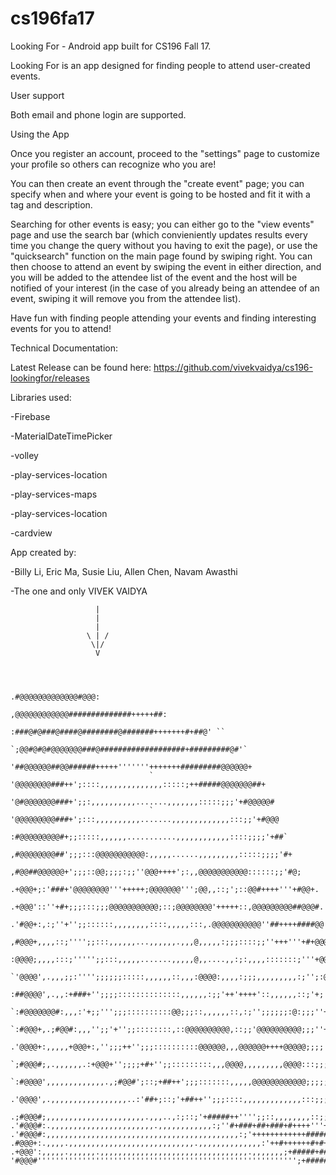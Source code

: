 # cs196fa17

Looking For - Android app built for CS196 Fall 17. 

  Looking For is an app designed for finding people to attend user-created events.
  
User support

  Both email and phone login are supported.
  
Using the App

  Once you register an account, proceed to the "settings" page to customize your profile so others can recognize who you are!
  
  You can then create an event through the "create event" page; you can specify when and where your event is going to be hosted and fit it with a tag and description.
  
  Searching for other events is easy; you can either go to the "view events" page and use the search bar (which convieniently updates results every time you change the query without you having to exit the page), or use the "quicksearch" function on the main page found by swiping right. You can then choose to attend an event by swiping the event in either direction, and you will be added to the attendee list of the event and the host will be notified of your interest (in the case of you already being an attendee of an event, swiping it will remove you from the attendee list).
  
  Have fun with finding people attending your events and finding interesting events for you to attend!
  
Technical Documentation:

Latest Release can be found here:
https://github.com/vivekvaidya/cs196-lookingfor/releases

Libraries used:

-Firebase

-MaterialDateTimePicker

-volley

-play-services-location

-play-services-maps

-play-services-location

-cardview

App created by:

-Billy Li, Eric Ma, Susie Liu, Allen Chen, Navam Awasthi

-The one and only VIVEK VAIDYA

                       |
                       |
                       |
                     \ | /
                      \|/
                       V


                                                            
                                                         .#@@@@@@@@@@@@@#@@@:  
                                                 ,@@@@@@@@@@@@##############+++++##:      
                                            :###@#@###@####@########@#######+++++++#+##@' ``         
                                        `;@@#@#@#@@@@@@@###@###################+#########@#'`      
                                       '##@@@@@@##@@######+++++'''''''+++++++#########@@@@@@+       
                                   `  '@@@@@@@@###++';::::,,,,,,,,,,,,,,:::::;++#####@@@@@@@##+     
                                     '@#@@@@@@@###+';;:,,,,,,,,,,.......,,,,,,,:::::;;;'+#@@@@@#     
                                   ` '@@@@@@@@@###+';:::,,,,,,,,,,.......,,,,,,,,,,,,,:::;;'+#@@@     
                                    :#@@@@@@@@@#+;;:::::,,,,,,...........,,,,,,,,,,,,::::;;;;'+##`    
                                  ,#@@@@@@@@##';;;:::@@@@@@@@@@@:,,,,,......,,,,,,,,,:::::;;;;'#+    
                                 ,#@@##@@@@@@+';;;::@@;;;;:;;''@@@++++';:,,@@@@@@@@@@@::::::;;'#@;  
                                .+@@@+;:'###+'@@@@@@@@'''+++++;@@@@@@@''';@@,,::;';::@@#++++'''+#@@+.  
                               .+@@@'::''+#+;;;:::;;;@@@@@@@@@@@;::;@@@@@@@@'+++++::,@@@@@@@@@##@@@#. 
                              .'#@@+:,:;''+'';;::::::,,,,,,,,::::,,,,,:::,.@@@@@@@@@@@''##++++####@@'`
                             ,#@@@+,,,,::;'''';;:::,,,,,,...,,,,,,.,,,@,,,,,:;;;::::;;''+++'''+#+@@@@`
                            :@@@@;,,,,:::;''''';;:::,,,,,.......,,,,,@,,....,,:;:,,,,:::::::;'''+@@@@`
                          `'@@@@',.,,,;;:'''';;;;;;:::::,,,,,,::,,,:@@@@:,,,,:;;;,,,,,,,,,:;'';:@@@@'`
                         :##@@@@',.,,:+###+'';;;;::::::::::::::,,,,,,:;;'++'++++'::,,,,,,::;'+;'@@@+` 
                      `:#@@@@@@@#:,,,:'+;;''';;;::::::::::@@;;;::,,,,,,::,:;'';;;;;;:@:;;;''+;+@@@+,  
                    `:#@@@+,.;#@@#:,,,'';;'+'';;::::::::,::@@@@@@@@@@,::;;'@@@@@@@@@@;;;''++#+#@@#+.   
                  .'@@@@+:,,,,,+@@@+:,'';;;++'';;;::::::::::@@@@@@,,,@@@@@@++++@@@@@;;;;'+++#@@#'.    
               `;#@@@#;,.,,,,,,.:+@@@+'';;;;+#+'';;:::::::::,,,@@@@,,,,,,,,,@@@@:::;;;''+':+@@@;     
            `:#@@@@',,,,,,,,,,,,,.,;#@@#';::;+##++';;;:::::::,,,,,@@@@@@@@@@@@;;;;;''++',;@@@#;    
          .'@@@@',.,,,,,,,,,,,,,,,,,..:'##+;::;'+##++'';;;::::,,,,,,,,,,,,,:::;;;''++;,,:+@@@'`   
       .;#@@@#;,,,,,,,,,,,,,,,,,,,,,,.,,,..,:;::;'+#####++'''';;::,,,,,,,,::;;'+++;,.,.,;@@@#,   
    .'#@@@#:.,,,,,,,,,,,,,,,,,,,,,,,.,,,,,,,,,,,,:;''#+###+##+###+#++++'''++##+:,,,,,,,,;@@@#:   
    .'#@@@#:,,,,,,,,,,,,,,,,,,,,,,,,,,,,,,,,,,,,,,,,,,,:;'++++++++++++#####;,,,.,,,.,,,,,.,:+@@@'`  
    .#@@@+:.,,,,.,,,,,,,,,,,,,,,,,,,,,,,,,,,,.,,,,,,,,,,,,,,:'++#++++++#+#+;,,..,,.,..,,,,,,,.:@@@#:
    .+@@@':,,,,,.,,,,,,.,,,,,,,,,,,,,,,,,,,,,,,,,,,,,,,,,.,,,,,,,;+#####+##;,,.,,,,.,,,,,,,,,,,,,;@@@@;      
    '#@@@#'''''''''''''''''''''''''''''''''''''''''''''''''''''''''';+#####''''''''''''''''''''''''#@@@#;`   
